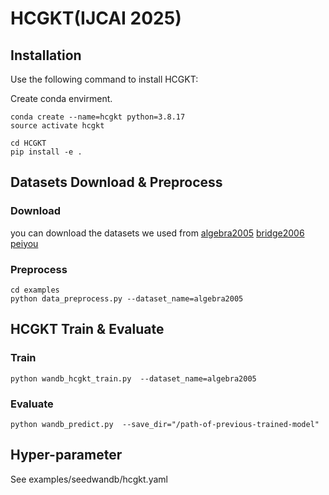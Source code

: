 # HCGKT(IJCAI 2025)

## Installation
Use the following command to install HCGKT:

Create conda envirment.

```
conda create --name=hcgkt python=3.8.17
source activate hcgkt
```


```
cd HCGKT
pip install -e .

```

## Datasets Download & Preprocess

### Download
you can download the datasets we used from [algebra2005](https://pslcdatashop.web.cmu.edu/KDDCup/) [bridge2006](https://pslcdatashop.web.cmu.edu/KDDCup/) [peiyou](https://drive.google.com/file/d/1eFiIYyh5O2V90RA0brammGH6EpHvPDQe/view)

### Preprocess
```
cd examples
python data_preprocess.py --dataset_name=algebra2005
```

## HCGKT Train & Evaluate

### Train
```
python wandb_hcgkt_train.py  --dataset_name=algebra2005
```

### Evaluate
```
python wandb_predict.py  --save_dir="/path-of-previous-trained-model"
```

## Hyper-parameter
See examples/seedwandb/hcgkt.yaml
